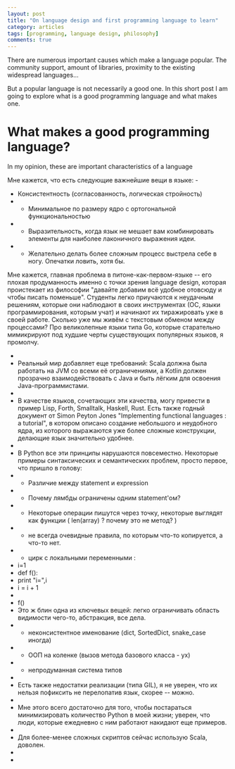```yaml
---
layout: post
title: "On language design and first programming language to learn"
category: articles
tags: [programming, language design, philosophy]
comments: true
---
```



There are numerous important causes which make a language popular. The community
support, amount of libraries, proximity to the existing widespread languages...

But a popular language is not necessarily a good one. In this short post I am
going to explore what is a good programming language and what makes one.



# What makes a good programming language? 

In my opinion, these are important characteristics of a language


Мне кажется, что есть следующие важнейшие вещи в языке: -
- Консистентность (согласованность, логическая стройность)
- - Минимальное по размеру ядро с ортогональной функциональностью
- - Выразительность, когда язык не мешает вам комбинировать элементы для наиболее лаконичного выражения идеи.
- - Желательно делать более сложным процесс выстрела себе в ногу. Опечатки ловить, хотя бы.


Мне кажется, главная проблема в питоне-как-первом-языке -- его плохая
продуманность именно с точки зрения language design, которая проистекает из
философии "давайте добавим всё удобное отовсюду и чтобы писать поменьше".
Студенты легко приучаются к неудачным решениям, которые они наблюдают в своих
инструментах (ОС, языки программирования, которым учат) и начинают их
тиражировать уже в своей работе. Сколько уже мы живём с текстовым обменом между
процессами? Про великолепные языки типа Go, которые старательно мимикрируют под
худшие черты существующих популярных языков, я промолчу. 

-
- Реальный мир добавляет еще требований: Scala должна была работать на JVM со всеми её ограничениями, а Kotlin должен прозрачно взаимодействовать с Java и быть лёгким для освоения Java-программистами. 
-
- В качестве языков, сочетающих эти качества, могу привести в пример Lisp, Forth, Smalltalk, Haskell, Rust. Есть также годный документ от Simon Peyton Jones "Implementing functional languages : a tutorial", в котором описано создание небольшого и неудобного ядра, из которого выражаются уже более сложные конструкции, делающие язык значительно удобнее.
-
- В Python все эти принципы нарушаются повсеместно. Некоторые примеры синтаксических и семантических проблем, просто первое, что пришло в голову:
- - Различие между statement и expression
- - Почему лямбды ограничены одним statement'ом?
- - Некоторые операции пишутся через точку, некоторые выглядят как функции ( len(array) ? почему это не метод? )
- - не всегда очевидные правила, по которым что-то копируется, а что-то нет. 
- - цирк с локальными переменными :
- i=1
- def f():
- print "i=",i
- i = i + 1 
-
- f()
- Это ж блин одна из ключевых вещей: легко ограничивать область видимости чего-то, абстракция, все дела.
- - неконсистентное именование (dict, SortedDict, snake_case иногда)
- - ООП на коленке (вызов метода базового класса - ух)
- - непродуманная система типов
-
- Есть также недостатки реализации (типа GIL), я не уверен, что их нельзя пофиксить не перелопатив язык, скорее -- можно.
-
- Мне этого всего достаточно для того, чтобы постараться минимизировать количество Python в моей жизни; уверен, что люди, которые ежедневно с ним работают накидают еще примеров. 
-
- Для более-менее сложных скриптов сейчас использую Scala, доволен.
-
-
